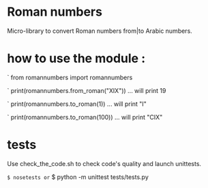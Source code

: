 # Roman numbers    

Micro-library to convert Roman numbers from|to Arabic numbers.
  
# how to use the module :

` from romannumbers import romannumbers

` print(romannumbers.from_roman("XIX"))
... will print 19

` print(romannumbers.to_roman(1))
... will print "I"

` print(romannumbers.to_roman(100))
... will print "CIX"

# tests
Use check_the_code.sh to check code's quality and launch unittests.
    
` $ nosetests
or
` $ python -m unittest tests/tests.py
